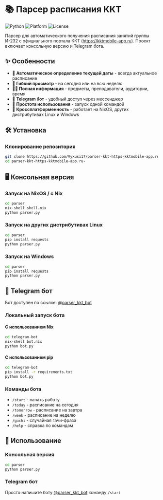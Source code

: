 # 📚 Парсер расписания ККТ

![Python](https://img.shields.io/badge/Python-3.11+-blue.svg)
![Platform](https://img.shields.io/badge/Platform-Linux%20%7C%20NixOS%20%7C%20Windows-green.svg)
![License](https://img.shields.io/badge/License-MIT-yellow.svg)

Парсер для автоматического получения расписания занятий группы И-232 с официального портала ККТ (https://kktmobile-app.ru). Проект включает консольную версию и Telegram бота.

## ✨ Особенности

- 🎯 **Автоматическое определение текущей даты** - всегда актуальное расписание
- 📅 **Гибкий просмотр** - на сегодня или на всю неделю
- 👨‍🏫 **Полная информация** - предметы, преподаватели, аудитории, время
- 🤖 **Telegram бот** - удобный доступ через мессенджер
- 🚀 **Простота использования** - запуск одной командой
- 🔧 **Кроссплатформенность** - работает на NixOS, других дистрибутивах Linux и Windows

## 🛠 Установка

### Клонирование репозитория

```bash
git clone https://github.com/Vykusi17/parser-kkt-https-kktmobile-app.ru-.git
cd parser-kkt-https-kktmobile-app.ru-
```

## 🖥 Консольная версия

### Запуск на NixOS / с Nix

```bash
cd parser
nix-shell shell.nix
python parser.py
```

### Запуск на других дистрибутивах Linux

```bash
cd parser
pip install requests
python parser.py
```

### Запуск на Windows

```cmd
cd parser
pip install requests
python parser.py
```

## 🤖 Telegram бот

Бот доступен по ссылке: [@parser_kkt_bot](https://t.me/parser_kkt_bot)

### Локальный запуск бота

#### С использованием Nix

```bash
cd telegram-bot
nix-shell bot.nix
python bot.py
```

#### С использованием pip

```bash
cd telegram-bot
pip install -r requirements.txt
python bot.py
```

### Команды бота

- `/start` - начать работу
- `/today` - расписание на сегодня
- `/tomorrow` - расписание на завтра  
- `/week` - расписание на неделю
- `/gachi` - случайная гачи-фраза
- `/help` - справка по командам

## 🚀 Использование

### Консольная версия

```bash
cd parser
python parser.py
```

### Telegram бот

Просто напишите боту [@parser_kkt_bot](https://t.me/parser_kkt_bot) команду `/start`
